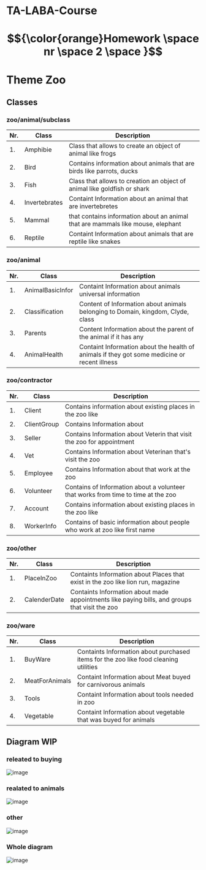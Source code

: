 # TA-LABA-Course

#  $${\color{orange}Homework \space  nr \space  2 \space }$$
# Theme Zoo

## Classes

### zoo/animal/subclass
|Nr. | Class  |Description |
| --- | --- | --- |
|1.| Amphibie              | Class that allows to create an object of animal like frogs|
|2.| Bird                 | Contains information about animals that are birds like parrots, ducks|
|3.| Fish                | Class that allows to creation an object of animal like goldfish or shark|
|4.| Invertebrates      |Containt Information about an animal that are invertebretes|
|5.| Mammal            | that contains information about an animal that are mammals like mouse, elephant|
|6.| Reptile           |Containt Information about animals that are reptile like snakes|

### zoo/animal

|Nr. | Class |Description |
| --- | --- | --- |
|1.| AnimalBasicInfor     |Containt Information about animals universal information|
|2.| Classification       | Content of Information about animals belonging to Domain, kingdom, Clyde, class |
|3.| Parents              | Content Information about the parent of the animal if it has any|
|4.| AnimalHealth         |Containt Information about the health of animals if they got some medicine or recent illness |

### zoo/contractor

|Nr. | Class |Description |
| ---  | --- | --- |
|1.| Client           | Contains information about existing places in the zoo like|
|2.| ClientGroup       | Contains Information about|
|3.| Seller           | Contains Information about Veterin that visit the zoo for appointment|
|4.| Vet           | Contains Information about Veterinan that's visit the zoo|
|5.| Employee       | Contains Information about that work at the zoo|
|6.| Volunteer       | Contains of Information about a volunteer that works from time to time at the zoo |
|7.| Account           | Contains information about existing places in the zoo like|
|8.| WorkerInfo       | Contains of basic information about people who work at zoo like first name|

### zoo/other

|Nr. | Class |Description |
| ---  | --- | --- |
|1.| PlaceInZoo        | Containts Information about Places that exist in the zoo like lion run, magazine|
|2.| CalenderDate        | Containts Information about made appointments like paying bills, and groups that visit the zoo|


### zoo/ware

|Nr. | Class |Description |
| ---  | --- | --- |
|1.| BuyWare           | Containts Information about purchased items for the zoo like food cleaning utilities|
|2.| MeatForAnimals    | Containt Information about Meat buyed for carnivorous animals|
|3.| Tools            | Containt Information about tools needed in zoo|
|4.| Vegetable        | Containt Information about vegetable that was buyed for animals|


## Diagram WIP
### releated to buying 
![image](https://github.com/user-attachments/assets/4bfdd3ee-2436-4a2b-8617-ef56b4831e61)
### realated to animals
![image](https://github.com/user-attachments/assets/5002c299-584a-4cd3-91e7-f44b0b94711d)

### other
![image](https://github.com/user-attachments/assets/942f5e63-8280-4b01-a398-f5bd7e691b39)

### Whole diagram
![image](https://github.com/user-attachments/assets/06e2fdad-373d-4d0f-93cc-f88648805416)



